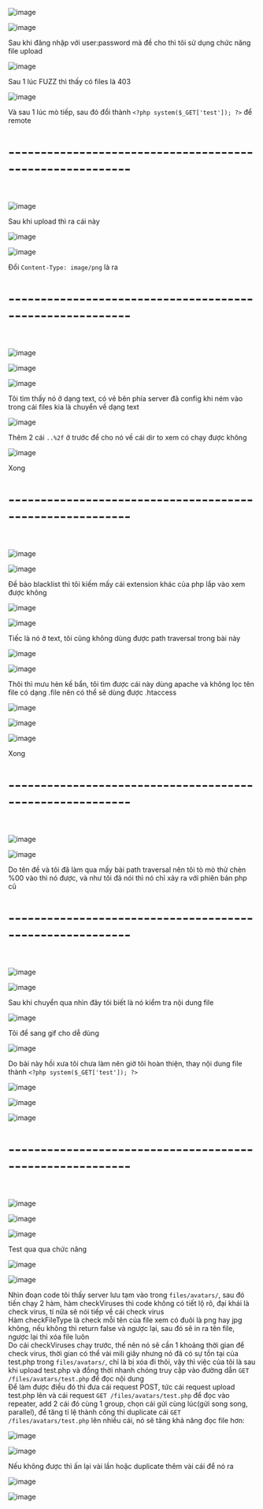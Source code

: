 ![image](https://github.com/user-attachments/assets/c08124b9-1bb4-4f25-bbe9-e466f736fb1e)

![image](https://github.com/user-attachments/assets/502fb8f5-c22b-4c4b-83db-c7460485c6ab)

Sau khi đăng nhập với user:password mà đề cho thì tôi sử dụng chức năng file upload 

![image](https://github.com/user-attachments/assets/e53a39ec-b155-4c20-9974-11b1e6ee7dba)

Sau 1 lúc FUZZ thì thấy có files là 403 

![image](https://github.com/user-attachments/assets/4525deba-ccdf-49da-ba51-ab7a4edd5b9d)

Và sau 1 lúc mò tiếp, sau đó đổi thành `<?php system($_GET['test']); ?>` để remote

<h1>---------------------------------------------------------</h1>
<br>

![image](https://github.com/user-attachments/assets/e1c8f262-0a46-4407-a185-c9cc801237de)

Sau khi upload thì ra cái này

![image](https://github.com/user-attachments/assets/24782ffd-6173-4b75-a277-5b8a05a3ade3)

![image](https://github.com/user-attachments/assets/83dd262e-7e65-4794-951e-d9323be6e197)

Đổi `Content-Type: image/png` là ra

<h1>---------------------------------------------------------</h1>
<br>

![image](https://github.com/user-attachments/assets/5fab8c85-70b7-4bb3-81e5-26d9e0a0ad3c)

![image](https://github.com/user-attachments/assets/6c949d19-73fa-4b4c-8432-e3ea7db30e6e)

![image](https://github.com/user-attachments/assets/2e371b31-ae83-4527-977e-c660c22a4716)

Tôi tìm thấy nó ở dạng text, có vẻ bên phía server đã config khi ném vào trong cái files kia là chuyển về dạng text 

![image](https://github.com/user-attachments/assets/a0f2ae92-ce43-4e6c-8e91-f610f7578998)

Thêm 2 cái `..%2f` ở trước để cho nó về cái dir to xem có chạy được không 

![image](https://github.com/user-attachments/assets/8b330aac-ba80-463d-9775-ad3e27c03573)

Xong

<h1>---------------------------------------------------------</h1>
<br>

![image](https://github.com/user-attachments/assets/fbedc7da-2839-40bd-8ab7-b7d2d6d92ed6)

![image](https://github.com/user-attachments/assets/c3a5f729-1507-4862-b198-d62af2dec36f)

Đề bảo blacklist thì tôi kiếm mấy cái extension khác của php lắp vào xem được không 

![image](https://github.com/user-attachments/assets/8f817cc0-f15d-4d7b-b175-98e8d1af101d)

![image](https://github.com/user-attachments/assets/dfd011a5-b789-45bf-b330-36e4041bb356)

Tiếc là nó ở text, tôi cũng không dùng được path traversal trong bài này 

![image](https://github.com/user-attachments/assets/f354f960-e21a-4648-a4c1-bb9bb5196b9d)

![image](https://github.com/user-attachments/assets/e4c9fcbd-677f-489c-baff-167080bb8250)

Thôi thì mưu hèn kế bẩn, tôi tìm được cái này dùng apache và không lọc tên file có dạng .file nên có thể sẽ dùng được .htaccess 

![image](https://github.com/user-attachments/assets/65d2acac-5bb3-4afe-91b1-88b75375251d)

![image](https://github.com/user-attachments/assets/6cd46e3a-b663-4a44-88fc-df313c567677)

![image](https://github.com/user-attachments/assets/f43bf88b-c2fc-4b37-8117-c986f9745c66)

Xong

<h1>---------------------------------------------------------</h1>
<br>

![image](https://github.com/user-attachments/assets/215f944f-a911-4ced-8e00-968bd9f898f9)

![image](https://github.com/user-attachments/assets/fd29945f-9d1b-49a7-9173-c2b501daf199)

Do tên đề và tôi đã làm qua mấy bài path traversal nên tôi tò mò thử chèn %00 vào thì nó được, và như tôi đã nói thì nó chỉ xảy ra với phiên bản php cũ

<h1>---------------------------------------------------------</h1>
<br>

![image](https://github.com/user-attachments/assets/ad3c734b-2457-4282-97f7-f48555ee1533)

![image](https://github.com/user-attachments/assets/e87b45a7-337d-4940-9e64-a1199f09732e)

Sau khi chuyển qua nhìn đây tôi biết là nó kiểm tra nội dung file 

![image](https://github.com/user-attachments/assets/e4c1fe39-8012-4bc2-85f6-23470ec3e830)

Tôi để sang gif cho dễ dùng 

![image](https://github.com/user-attachments/assets/38b74abe-c09c-42cb-acbf-ac7c7cd6b76d)

Do bài này hồi xưa tôi chưa làm nên giờ tôi hoàn thiện, thay nội dung file thành `<?php system($_GET['test']); ?>` 

![image](https://github.com/user-attachments/assets/24758379-9344-4977-9f6b-eff055ef7537)

![image](https://github.com/user-attachments/assets/875d5381-8297-41fe-ad42-4c328e787618)

![image](https://github.com/user-attachments/assets/da6e6ea7-789e-4007-a73e-b96f3433cf0b)

<h1>---------------------------------------------------------</h1>
<br>

![image](https://github.com/user-attachments/assets/55fc2fbd-46ba-48de-8e80-ecd09ce53848)

![image](https://github.com/user-attachments/assets/c3bf0bb9-d092-47f3-9a06-5280dd5d0b54)

![image](https://github.com/user-attachments/assets/3e8650de-81fc-4602-9c1c-71e130841cca)

Test qua qua chức năng

![image](https://github.com/user-attachments/assets/03d696ca-26b9-44e3-840f-e6a9b84428a8)

![image](https://github.com/user-attachments/assets/95f9725f-e58c-48cc-884e-fc5e01ee5c48)

Nhìn đoạn code tôi thấy server lưu tạm vào trong `files/avatars/`, sau đó tiến chạy 2 hàm, hàm checkViruses thì code không có tiết lộ rõ, đại khái là check virus, tí nữa sẽ nói tiếp về cái check virus<br>Hàm checkFileType là check mỗi tên của file xem có đuôi là png hay jpg không, nếu không thì return false và ngược lại, sau đó sẽ in ra tên file, ngược lại thì xóa file luôn 
<br>
Do cái checkViruses chạy trước, thế nên nó sẽ cần 1 khoảng thời gian để check virus, thời gian có thể vài mili giây nhưng nó đã có sự tồn tại của test.php trong `files/avatars/`, chỉ là bị xóa đi thôi, vậy thì việc của tôi là sau khi upload test.php và đồng thời nhanh chóng truy cập vào đường dẫn `GET /files/avatars/test.php` để đọc nội dung<br>
Để làm được điều đó thì đưa cái request POST, tức cái request upload test.php lên và cái request `GET /files/avatars/test.php` để đọc vào repeater, add 2 cái đó cùng 1 group, chọn cái gửi cùng lúc(gửi song song, parallel), để tăng tỉ lệ thành công thì duplicate cái `GET /files/avatars/test.php` lên nhiều cái, nó sẽ tăng khả năng đọc file hơn:

![image](https://github.com/user-attachments/assets/0d4ac646-5e2d-46bf-b53c-32a4fa171496)

![image](https://github.com/user-attachments/assets/e6d211d0-d1a5-4d10-87d5-a040ef103a36)

Nếu không được thì ấn lại vài lần hoặc duplicate thêm vài cái để nó ra

![image](https://github.com/user-attachments/assets/f637d753-d539-4828-85e8-8bf813f636bf)

![image](https://github.com/user-attachments/assets/dd90a9de-28cc-4aff-9bab-7b436c0f7820)

